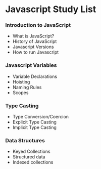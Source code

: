 # Javascript Study List


### Introduction to JavaScript
 - What is JavaScript?
 - History of JavaScript
 - Javascript Versions
 - How to run Javascript

### Javascript Variables
- Variable Declarations
- Hoisting 
- Naming Rules  
- Scopes

### Type Casting
- Type Conversion/Coercion
- Explicit Type Casting
- Implicit Type Casting

### Data Structures
- Keyed Collections
- Structured data
- Indexed collections
